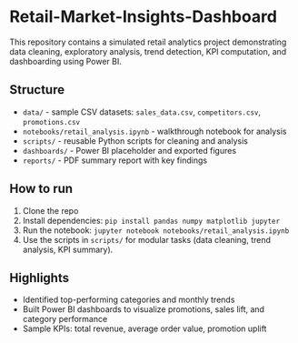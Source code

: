 # Retail-Market-Insights-Dashboard
This repository contains a simulated retail analytics project demonstrating data cleaning, exploratory analysis, trend detection, KPI computation, and dashboarding using Power BI.

## Structure
- `data/` - sample CSV datasets: `sales_data.csv`, `competitors.csv`, `promotions.csv`
- `notebooks/retail_analysis.ipynb` - walkthrough notebook for analysis
- `scripts/` - reusable Python scripts for cleaning and analysis
- `dashboards/` - Power BI placeholder and exported figures
- `reports/` - PDF summary report with key findings

## How to run
1. Clone the repo
2. Install dependencies: `pip install pandas numpy matplotlib jupyter`
3. Run the notebook: `jupyter notebook notebooks/retail_analysis.ipynb`
4. Use the scripts in `scripts/` for modular tasks (data cleaning, trend analysis, KPI summary).

## Highlights
- Identified top-performing categories and monthly trends
- Built Power BI dashboards to visualize promotions, sales lift, and category performance
- Sample KPIs: total revenue, average order value, promotion uplift
